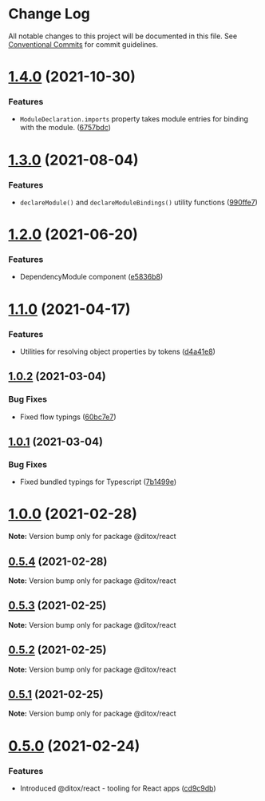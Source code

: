 # Change Log

All notable changes to this project will be documented in this file.
See [Conventional Commits](https://conventionalcommits.org) for commit guidelines.

# [1.4.0](https://github.com/mnasyrov/ditox/compare/v1.3.0...v1.4.0) (2021-10-30)


### Features

* `ModuleDeclaration.imports` property takes module entries for binding with the module. ([6757bdc](https://github.com/mnasyrov/ditox/commit/6757bdc87a02d2336ca07661c50812a5823ca844))





# [1.3.0](https://github.com/mnasyrov/ditox/compare/v1.2.0...v1.3.0) (2021-08-04)


### Features

* `declareModule()` and `declareModuleBindings()` utility functions ([990ffe7](https://github.com/mnasyrov/ditox/commit/990ffe79af37c6ee56738b6ac7e9c071818d10f7))





# [1.2.0](https://github.com/mnasyrov/ditox/compare/v1.1.0...v1.2.0) (2021-06-20)


### Features

* DependencyModule component ([e5836b8](https://github.com/mnasyrov/ditox/commit/e5836b89f4506cabe0303a91501c43f732455fe1))





# [1.1.0](https://github.com/mnasyrov/ditox/compare/v1.0.2...v1.1.0) (2021-04-17)


### Features

* Utilities for resolving object properties by tokens ([d4a41e8](https://github.com/mnasyrov/ditox/commit/d4a41e8d777540905a4bc15fc22bcb06a85cf90a))





## [1.0.2](https://github.com/mnasyrov/ditox/compare/v1.0.1...v1.0.2) (2021-03-04)


### Bug Fixes

* Fixed flow typings ([60bc7e7](https://github.com/mnasyrov/ditox/commit/60bc7e76c987d713edb61ee967b4dc88ad1f0f8e))





## [1.0.1](https://github.com/mnasyrov/ditox/compare/v1.0.0...v1.0.1) (2021-03-04)


### Bug Fixes

* Fixed bundled typings for Typescript ([7b1499e](https://github.com/mnasyrov/ditox/commit/7b1499e7cf1506f24f72387d83a055e6a4d3c336))





# [1.0.0](https://github.com/mnasyrov/ditox/compare/v0.5.4...v1.0.0) (2021-02-28)

**Note:** Version bump only for package @ditox/react





## [0.5.4](https://github.com/mnasyrov/ditox/compare/v0.5.3...v0.5.4) (2021-02-28)

**Note:** Version bump only for package @ditox/react





## [0.5.3](https://github.com/mnasyrov/ditox/compare/v0.5.2...v0.5.3) (2021-02-25)

**Note:** Version bump only for package @ditox/react





## [0.5.2](https://github.com/mnasyrov/ditox/compare/v0.5.1...v0.5.2) (2021-02-25)

**Note:** Version bump only for package @ditox/react





## [0.5.1](https://github.com/mnasyrov/ditox/compare/v0.5.0...v0.5.1) (2021-02-25)

**Note:** Version bump only for package @ditox/react





# [0.5.0](https://github.com/mnasyrov/ditox/compare/v0.4.1...v0.5.0) (2021-02-24)


### Features

* Introduced @ditox/react - tooling for React apps ([cd9c9db](https://github.com/mnasyrov/ditox/commit/cd9c9db9d65fda468f0e740c49e090757f1ac73a))
